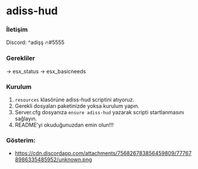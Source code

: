 # adiss-hud

### İletişim
Discord: ^adişş 🔥#5555


### Gerekliler
-> esx_status
-> esx_basicneeds

### Kurulum
1) `resources` klasörüne adiss-hud scriptini atıyoruz.
2) Gerekli dosyaları paketinizde yoksa kurulum yapın.
3) Server.cfg dosyanıza `ensure adiss-hud` yazarak scripti startlanmasını sağlayın.
4) README'yi okuduğunuzdan emin olun!!!

### Gösterim:
- https://cdn.discordapp.com/attachments/756826783856459809/777678986335485952/unknown.png


